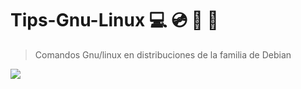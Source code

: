 # Tips-Gnu-Linux :computer:  :cd: :floppy_disk: :electric_plug:
>Comandos Gnu/linux en distribuciones de la familia de Debian  

![](https://media.giphy.com/media/YQitE4YNQNahy/source.gif)
